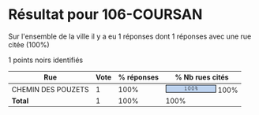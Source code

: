 # Résultat pour 106-COURSAN

Sur l'ensemble de la ville il y a eu 1 réponses dont 1 réponses avec une rue citée (100%)

1 points noirs identifiés

| Rue | Vote | % réponses | % Nb rues cités|
|-----|------|------------|----------------|
| CHEMIN DES POUZETS | 1 | 100% | <img src="../../img/bar_100.gif" />&nbsp;100%|
| **Total** | 1 | 100% | 100%|
